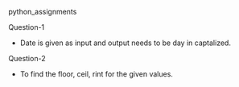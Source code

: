 python_assignments

Question-1
 - Date is given as input and output needs to be day in captalized.
 
Question-2
 - To find the floor, ceil, rint for the given values.
